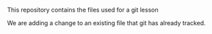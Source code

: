 
This repository contains the files used for a git lesson

We are adding a change to an existing file that git has already tracked.